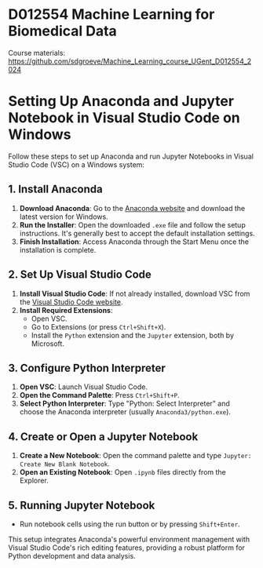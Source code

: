 # D012554 Machine Learning for Biomedical Data

Course materials: https://github.com/sdgroeve/Machine_Learning_course_UGent_D012554_2024

# Setting Up Anaconda and Jupyter Notebook in Visual Studio Code on Windows

Follow these steps to set up Anaconda and run Jupyter Notebooks in Visual Studio Code (VSC) on a Windows system:

## 1. Install Anaconda

1. **Download Anaconda**: Go to the [Anaconda website](https://www.anaconda.com/products/individual) and download the latest version for Windows.
2. **Run the Installer**: Open the downloaded `.exe` file and follow the setup instructions. It's generally best to accept the default installation settings.
3. **Finish Installation**: Access Anaconda through the Start Menu once the installation is complete.

## 2. Set Up Visual Studio Code

1. **Install Visual Studio Code**: If not already installed, download VSC from the [Visual Studio Code website](https://code.visualstudio.com/).
2. **Install Required Extensions**:
   - Open VSC.
   - Go to Extensions (or press `Ctrl+Shift+X`).
   - Install the `Python` extension and the `Jupyter` extension, both by Microsoft.

## 3. Configure Python Interpreter

1. **Open VSC**: Launch Visual Studio Code.
2. **Open the Command Palette**: Press `Ctrl+Shift+P`.
3. **Select Python Interpreter**: Type "Python: Select Interpreter" and choose the Anaconda interpreter (usually `Anaconda3/python.exe`).

## 4. Create or Open a Jupyter Notebook

1. **Create a New Notebook**: Open the command palette and type `Jupyter: Create New Blank Notebook`.
2. **Open an Existing Notebook**: Open `.ipynb` files directly from the Explorer.

## 5. Running Jupyter Notebook

- Run notebook cells using the run button or by pressing `Shift+Enter`.

This setup integrates Anaconda's powerful environment management with Visual Studio Code's rich editing features, providing a robust platform for Python development and data analysis.
